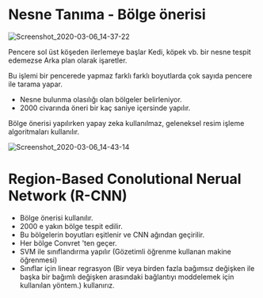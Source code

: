 # Nesne Tanıma - Bölge önerisi

![Screenshot_2020-03-06_14-37-22](https://user-images.githubusercontent.com/54184905/76167234-3fa47880-6176-11ea-8146-fbdbc7fc8b83.png)

Pencere sol üst köşeden ilerlemeye başlar Kedi, köpek vb. bir nesne tespit edemezse Arka plan olarak işaretler.

Bu işlemi bir pencerede yapmaz farklı farklı boyutlarda çok sayıda pencere ile tarama yapar.

* Nesne bulunma olasılığı olan bölgeler belirleniyor.
* 2000 civarında öneri bir kaç saniye içersinde yapılır.

Bölge önerisi yapılırken yapay zeka kullanılmaz, geleneksel resim işleme algoritmaları kullanılır.

![Screenshot_2020-03-06_14-43-14](https://user-images.githubusercontent.com/54184905/76167342-ee48b900-6176-11ea-9f99-904be5219146.png)

# Region-Based Conolutional Nerual Network (R-CNN)

* Bölge önerisi kullanılır.
* 2000 e yakın bölge tespit edilir.
* Bu bölgelerin boyutları eşitlenir ve CNN ağından geçirilir.
* Her bölge Convret 'ten geçer.
* SVM ile sınıflandırma yapılır (Gözetimli öğrenme kullanan makine öğrenmesi)
* Sınıflar için linear regrasyon (Bir veya birden fazla bağımsız değişken ile başka bir bağımlı değişken arasındaki bağlantıyı moddelemek için kullanılan yöntem.) kullanırız.


